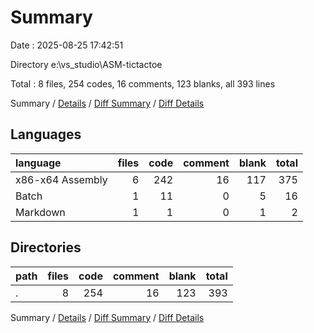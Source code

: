 # Summary

Date : 2025-08-25 17:42:51

Directory e:\\vs_studio\\ASM-tictactoe

Total : 8 files,  254 codes, 16 comments, 123 blanks, all 393 lines

Summary / [Details](details.md) / [Diff Summary](diff.md) / [Diff Details](diff-details.md)

## Languages
| language | files | code | comment | blank | total |
| :--- | ---: | ---: | ---: | ---: | ---: |
| x86-x64 Assembly | 6 | 242 | 16 | 117 | 375 |
| Batch | 1 | 11 | 0 | 5 | 16 |
| Markdown | 1 | 1 | 0 | 1 | 2 |

## Directories
| path | files | code | comment | blank | total |
| :--- | ---: | ---: | ---: | ---: | ---: |
| . | 8 | 254 | 16 | 123 | 393 |

Summary / [Details](details.md) / [Diff Summary](diff.md) / [Diff Details](diff-details.md)